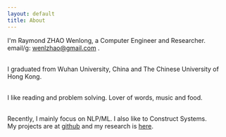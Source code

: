 ```yaml
---
layout: default
title: About
---
```

I'm Raymond ZHAO Wenlong, a Computer Engineer and Researcher.   
email/g: wenlzhao@gmail.com .  
<br>  

I graduated from Wuhan University, China and The Chinese University of Hong Kong.    
<br>  

I like reading and problem solving.  Lover of words, music and food.     
<br>  

Recently, I mainly focus on NLP/ML.  I also like to Construct Systems.  
My projects are at [github](https://github.com/muyun) and my research is [here](http://muyun.github.io/research/).  
<br>


